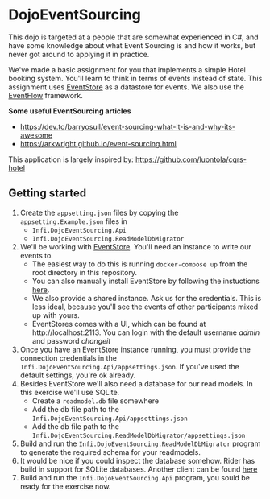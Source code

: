 # DojoEventSourcing
This dojo is targeted at a people that are somewhat experienced in C#, and have some knowledge about what Event Sourcing is and how it works, but never got around to applying it in practice.

We've made a basic assignment for you that implements a simple Hotel booking system. You'll learn to think in terms of events instead of state. This assignment uses [EventStore](https://eventstore.com/) as a datastore for events. We also use the [EventFlow](https://github.com/eventflow/EventFlow) framework.

**Some useful EventSourcing articles**
* https://dev.to/barryosull/event-sourcing-what-it-is-and-why-its-awesome
* https://arkwright.github.io/event-sourcing.html

This application is largely inspired by: https://github.com/luontola/cqrs-hotel

## Getting started
1. Create the `appsetting.json` files by copying the `appsetting.Example.json` files in 
    * `Infi.DojoEventSourcing.Api`
    * `Infi.DojoEventSourcing.ReadModelDbMigrator`
2. We'll be working with [EventStore](https://eventstore.com/). You'll need an instance to write our events to. 
    * The easiest way to do this is running `docker-compose up` from the root directory in this repository. 
    * You can also manually install EventStore by following the instuctions [here](https://eventstore.com/docs/getting-started/?tabs=tabid-3%2Ctabid-dotnet-client%2Ctabid-dotnet-client-connect%2Ctabid-4).
    * We also provide a shared instance. Ask us for the credentials. This is less ideal, because you'll see the events of other participants mixed up with yours.
    * EventStores comes with a UI, which can be found at http://localhost:2113. You can login with the default username _admin_  and password _changeit_
3. Once you have an EventStore instance running, you must provide the connection credentials in the `Infi.DojoEventSourcing.Api/appsettings.json`. If you've used the default settings, you're ok already.
4. Besides EventStore we'll also need a database for our read models. In this exercise we'll use SQLite.
    * Create a `readmodel.db` file somewhere
    * Add the db file path to the `Infi.DojoEventSourcing.Api/appsettings.json`
    * Add the db file path to the `Infi.DojoEventSourcing.ReadModelDbMigrator/appsettings.json`
5. Build and run the `Infi.DojoEventSourcing.ReadModelDbMigrator` program to generate the required schema for your readmodels.
6. It would be nice if you could inspect the database somehow. Rider has build in support for SQLite databases. Another client can be found [here](https://sqlitebrowser.org/)
7. Build and run the `Infi.DojoEventSourcing.Api` program, you sould be ready for the exercise now.

